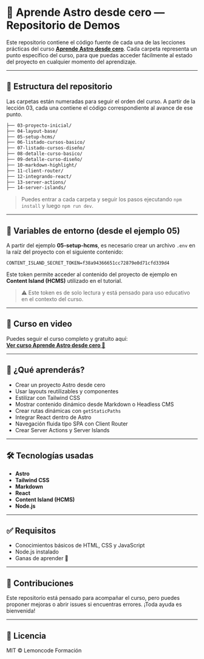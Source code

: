 # 🚀 Aprende Astro desde cero — Repositorio de Demos

Este repositorio contiene el código fuente de cada una de las lecciones prácticas del curso **[Aprende Astro desde cero](#)**. Cada carpeta representa un punto específico del curso, para que puedas acceder fácilmente al estado del proyecto en cualquier momento del aprendizaje.

---

## 📁 Estructura del repositorio

Las carpetas están numeradas para seguir el orden del curso. A partir de la lección 03, cada una contiene el código correspondiente al avance de ese punto.

```bash
├── 03-proyecto-inicial/
├── 04-layout-base/
├── 05-setup-hcms/
├── 06-listado-cursos-basico/
├── 07-listado-cursos-diseño/
├── 08-detalle-curso-basico/
├── 09-detalle-curso-diseño/
├── 10-markdown-highlight/
├── 11-client-router/
├── 12-integrando-react/
├── 13-server-actions/
├── 14-server-islands/
```

> Puedes entrar a cada carpeta y seguir los pasos ejecutando `npm install` y luego `npm run dev`.

---

## 🔐 Variables de entorno (desde el ejemplo 05)

A partir del ejemplo **05-setup-hcms**, es necesario crear un archivo `.env` en la raíz del proyecto con el siguiente contenido:

```env
CONTENT_ISLAND_SECRET_TOKEN=f38a94366651cc72879e0d71cfd339d4
```

Este token permite acceder al contenido del proyecto de ejemplo en **Content Island (HCMS)** utilizado en el tutorial.

> ⚠️ Este token es de solo lectura y está pensado para uso educativo en el contexto del curso.

---

## 🎥 Curso en video

Puedes seguir el curso completo y gratuito aquí:  
**[Ver curso Aprende Astro desde cero 🚀](#)**

---

## 🧠 ¿Qué aprenderás?

- Crear un proyecto Astro desde cero
- Usar layouts reutilizables y componentes
- Estilizar con Tailwind CSS
- Mostrar contenido dinámico desde Markdown o Headless CMS
- Crear rutas dinámicas con `getStaticPaths`
- Integrar React dentro de Astro
- Navegación fluida tipo SPA con Client Router
- Crear Server Actions y Server Islands

---

## 🛠 Tecnologías usadas

- **Astro**
- **Tailwind CSS**
- **Markdown**
- **React**
- **Content Island (HCMS)**
- **Node.js**

---

## ✅ Requisitos

- Conocimientos básicos de HTML, CSS y JavaScript
- Node.js instalado
- Ganas de aprender 🚀

---

## 🤝 Contribuciones

Este repositorio está pensado para acompañar el curso, pero puedes proponer mejoras o abrir issues si encuentras errores. ¡Toda ayuda es bienvenida!

---

## 📄 Licencia

MIT © Lemoncode Formación
